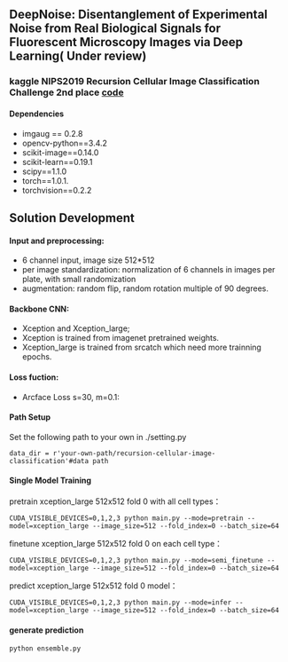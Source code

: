 ## DeepNoise: Disentanglement of Experimental Noise from Real Biological Signals for Fluorescent Microscopy Images via Deep Learning( Under review)

### kaggle NIPS2019 Recursion Cellular Image Classification Challenge 2nd place [code](https://www.kaggle.com/c/recursion-cellular-image-classification)

#### Dependencies
- imgaug == 0.2.8
- opencv-python==3.4.2
- scikit-image==0.14.0
- scikit-learn==0.19.1
- scipy==1.1.0
- torch==1.0.1.
- torchvision==0.2.2

## Solution Development

#### Input and preprocessing:
- 6 channel input, image size 512*512
- per image standardization: normalization of 6 channels in images per plate, with small randomization
- augmentation: random flip, random rotation multiple of 90 degrees.

#### Backbone CNN:
- Xception and Xception_large;
- Xception is trained from imagenet pretrained weights.
- Xception_large is trained from srcatch which need more trainning epochs.

#### Loss fuction:
- Arcface Loss s=30, m=0.1: 


#### Path Setup
Set the following path to your own in ./setting.py
```
data_dir = r'your-own-path/recursion-cellular-image-classification'#data path
```

#### Single Model Training
pretrain xception_large 512x512 fold 0 with all cell types：
```
CUDA_VISIBLE_DEVICES=0,1,2,3 python main.py --mode=pretrain --model=xception_large --image_size=512 --fold_index=0 --batch_size=64
```

finetune xception_large 512x512 fold 0 on each cell type：
```
CUDA_VISIBLE_DEVICES=0,1,2,3 python main.py --mode=semi_finetune --model=xception_large --image_size=512 --fold_index=0 --batch_size=64
```

predict xception_large 512x512 fold 0 model：
```
CUDA_VISIBLE_DEVICES=0,1,2,3 python main.py --mode=infer --model=xception_large --image_size=512 --fold_index=0 --batch_size=64
```

#### generate prediction

```
python ensemble.py
```




















